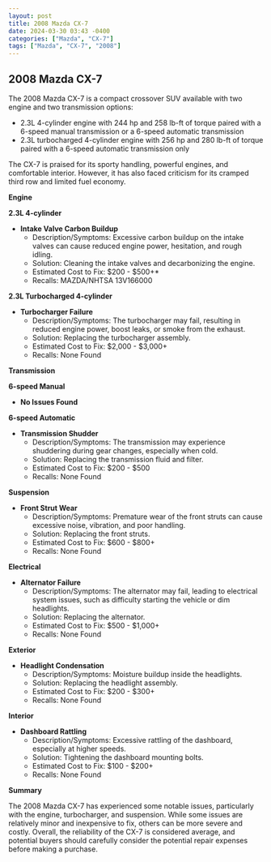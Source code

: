 ```yaml
---
layout: post
title: 2008 Mazda CX-7
date: 2024-03-30 03:43 -0400
categories: ["Mazda", "CX-7"]
tags: ["Mazda", "CX-7", "2008"]
---
```

## 2008 Mazda CX-7

The 2008 Mazda CX-7 is a compact crossover SUV available with two engine and two transmission options:
- 2.3L 4-cylinder engine with 244 hp and 258 lb-ft of torque paired with a 6-speed manual transmission or a 6-speed automatic transmission
- 2.3L turbocharged 4-cylinder engine with 256 hp and 280 lb-ft of torque paired with a 6-speed automatic transmission only

The CX-7 is praised for its sporty handling, powerful engines, and comfortable interior. However, it has also faced criticism for its cramped third row and limited fuel economy.

**Engine**

**2.3L 4-cylinder**

- **Intake Valve Carbon Buildup**
  - Description/Symptoms: Excessive carbon buildup on the intake valves can cause reduced engine power, hesitation, and rough idling.
  - Solution: Cleaning the intake valves and decarbonizing the engine.
  - Estimated Cost to Fix: $200 - $500+*
  - Recalls: MAZDA/NHTSA 13V166000

**2.3L Turbocharged 4-cylinder**

- **Turbocharger Failure**
  - Description/Symptoms: The turbocharger may fail, resulting in reduced engine power, boost leaks, or smoke from the exhaust.
  - Solution: Replacing the turbocharger assembly.
  - Estimated Cost to Fix: $2,000 - $3,000+
  - Recalls: None Found

**Transmission**

**6-speed Manual**

- **No Issues Found**

**6-speed Automatic**

- **Transmission Shudder**
  - Description/Symptoms: The transmission may experience shuddering during gear changes, especially when cold.
  - Solution: Replacing the transmission fluid and filter.
  - Estimated Cost to Fix: $200 - $500
  - Recalls: None Found

**Suspension**

- **Front Strut Wear**
  - Description/Symptoms: Premature wear of the front struts can cause excessive noise, vibration, and poor handling.
  - Solution: Replacing the front struts.
  - Estimated Cost to Fix: $600 - $800+
  - Recalls: None Found

**Electrical**

- **Alternator Failure**
  - Description/Symptoms: The alternator may fail, leading to electrical system issues, such as difficulty starting the vehicle or dim headlights.
  - Solution: Replacing the alternator.
  - Estimated Cost to Fix: $500 - $1,000+
  - Recalls: None Found

**Exterior**

- **Headlight Condensation**
  - Description/Symptoms: Moisture buildup inside the headlights.
  - Solution: Replacing the headlight assembly.
  - Estimated Cost to Fix: $200 - $300+
  - Recalls: None Found

**Interior**

- **Dashboard Rattling**
  - Description/Symptoms: Excessive rattling of the dashboard, especially at higher speeds.
  - Solution: Tightening the dashboard mounting bolts.
  - Estimated Cost to Fix: $100 - $200+
  - Recalls: None Found

**Summary**

The 2008 Mazda CX-7 has experienced some notable issues, particularly with the engine, turbocharger, and suspension. While some issues are relatively minor and inexpensive to fix, others can be more severe and costly. Overall, the reliability of the CX-7 is considered average, and potential buyers should carefully consider the potential repair expenses before making a purchase.
